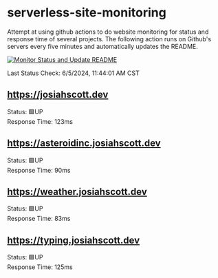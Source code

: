 # serverless-site-monitoring
Attempt at using github actions to do website monitoring for status and response time of several projects. The following action runs on Github's servers every five minutes and automatically updates the README.  

[![Monitor Status and Update README](https://github.com/JosiahSco/serverless-site-monitoring/actions/workflows/monitor.yaml/badge.svg)](https://github.com/JosiahSco/serverless-site-monitoring/actions/workflows/monitor.yaml)

Last Status Check: 6/5/2024, 11:44:01 AM CST

## https://josiahscott.dev
Status: 🟩UP  
Response Time: 123ms

## https://asteroidinc.josiahscott.dev
Status: 🟩UP  
Response Time: 90ms

## https://weather.josiahscott.dev
Status: 🟩UP  
Response Time: 83ms

## https://typing.josiahscott.dev
Status: 🟩UP  
Response Time: 125ms

